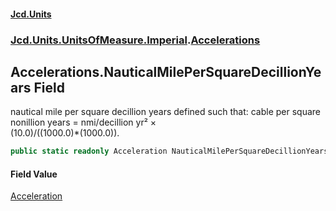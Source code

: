 #### [Jcd.Units](index.md 'index')
### [Jcd.Units.UnitsOfMeasure.Imperial](Jcd.Units.UnitsOfMeasure.Imperial.md 'Jcd.Units.UnitsOfMeasure.Imperial').[Accelerations](Accelerations.md 'Jcd.Units.UnitsOfMeasure.Imperial.Accelerations')

## Accelerations.NauticalMilePerSquareDecillionYears Field

nautical mile per square decillion years defined such that: cable per square nonillion years = nmi/decillion yr² ×  
(10.0)/((1000.0)*(1000.0)).

```csharp
public static readonly Acceleration NauticalMilePerSquareDecillionYears;
```

#### Field Value
[Acceleration](Acceleration.md 'Jcd.Units.UnitTypes.Acceleration')